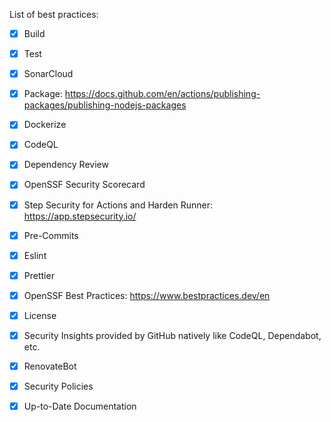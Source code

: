 List of best practices:

- [x] Build

- [x] Test

- [x] SonarCloud

- [x] Package: https://docs.github.com/en/actions/publishing-packages/publishing-nodejs-packages

- [x] Dockerize

- [x] CodeQL

- [x] Dependency Review

- [x] OpenSSF Security Scorecard

- [x] Step Security for Actions and Harden Runner: https://app.stepsecurity.io/

- [x] Pre-Commits

- [x] Eslint

- [x] Prettier

- [x] OpenSSF Best Practices: https://www.bestpractices.dev/en

- [x] License

- [x] Security Insights provided by GitHub natively like CodeQL, Dependabot, etc.

- [x] RenovateBot

- [x] Security Policies

- [x] Up-to-Date Documentation
